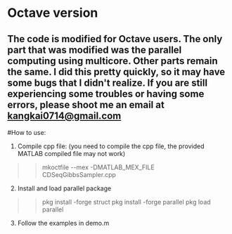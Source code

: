 # Octave version
The code is modified for Octave users. 
The only part that was modified was the parallel computing using multicore. Other parts remain the same.
I did this pretty quickly, so it may have some bugs that I didn't realize. 
If you are still experiencing some troubles or having some errors, please shoot me an email at kangkai0714@gmail.com
--------------------------------

#How to use:
1. Compile cpp file: (you need to compile the cpp file, the provided MATLAB compiled file may not work) 
>>mkoctfile --mex -DMATLAB_MEX_FILE CDSeqGibbsSampler.cpp

2. Install and load parallel package
>>pkg install -forge struct
>>pkg install -forge parallel
>>pkg load parallel

3. Follow the examples in demo.m 
